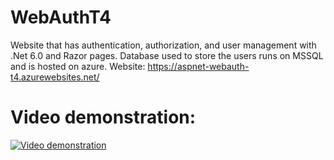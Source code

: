 # WebAuthT4
Website that has authentication, authorization, and user management with .Net 6.0 and Razor pages.
Database used to store the users runs on MSSQL and is hosted on azure.
Website:
https://aspnet-webauth-t4.azurewebsites.net/

# Video demonstration:
[![Video demonstration](https://img.youtube.com/vi/--gK5J1vpvM/maxresdefault.jpg)](https://www.youtube.com/watch?v=--gK5J1vpvM)
